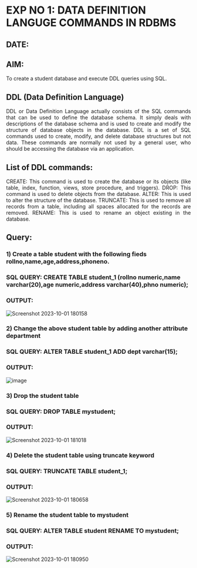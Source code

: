 # EXP NO 1: DATA DEFINITION LANGUGE COMMANDS IN RDBMS

## DATE:

## AIM:
To create a student database and execute DDL queries using SQL.

## DDL (Data Definition Language)
<div align="justify">
DDL or Data Definition Language actually consists of the SQL commands that can be used to define the database schema. It simply deals with descriptions of the database schema and is used to create and modify the structure of database objects in the database. DDL is a set of SQL commands used to create, modify, and delete database structures but not data. These commands are normally not used by a general user, who should be accessing the database via an application.
</div>
 
## List of DDL commands: 
<div align="justify">
CREATE: This command is used to create the database or its objects (like table, index, function, views, store procedure, and triggers).
DROP: This command is used to delete objects from the database.
ALTER: This is used to alter the structure of the database.
TRUNCATE: This is used to remove all records from a table, including all spaces allocated for the records are removed.
RENAME: This is used to rename an object existing in the database.
</div>

## Query:
### 1) Create a table student with the following fieds rollno,name,age,address,phoneno.

### SQL QUERY: CREATE TABLE student_1 (rollno numeric,name varchar(20),age numeric,address varchar(40),phno numeric);

### OUTPUT:
![Screenshot 2023-10-01 180158](https://github.com/ShanmathiShanmugam/G2_DBMS/assets/121243595/bd18c6d0-edc5-4846-833d-2749744ccddf)

### 2) Change the above student table by adding another attribute department

### SQL QUERY:  ALTER TABLE student_1 ADD dept varchar(15);

### OUTPUT:
![image](https://github.com/ShanmathiShanmugam/G2_DBMS/assets/121243595/b7c4f5cd-3aff-4398-b3e8-0cd442c5695f)

### 3) Drop the student table
 
### SQL QUERY: DROP TABLE mystudent;

### OUTPUT:
![Screenshot 2023-10-01 181018](https://github.com/ShanmathiShanmugam/G2_DBMS/assets/121243595/a9313b70-2d78-485a-8898-77055122c6f5)

### 4) Delete the student table using truncate keyword

### SQL QUERY:  TRUNCATE TABLE student_1;

### OUTPUT:
![Screenshot 2023-10-01 180658](https://github.com/ShanmathiShanmugam/G2_DBMS/assets/121243595/88328a9c-3203-4c4b-9192-4d639323ca3f)

### 5) Rename the student table to mystudent

### SQL QUERY: ALTER TABLE student RENAME TO mystudent;

### OUTPUT:
![Screenshot 2023-10-01 180950](https://github.com/ShanmathiShanmugam/G2_DBMS/assets/121243595/d675bcf9-5560-4253-9d91-5b2ce129298c)
